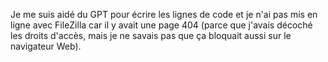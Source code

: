 Je me suis aidé du GPT pour écrire les lignes de code et je n'ai pas mis en ligne avec FileZilla car il y avait une page 404 (parce que j'avais décoché les droits d'accès, mais je ne savais pas que ça bloquait aussi sur le navigateur Web).

